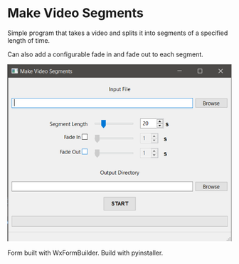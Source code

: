 # Make Video Segments
Simple program that takes a video and splits it into segments of a specified length of time.

Can also add a configurable fade in and fade out to each segment.

![](assets/screenshots/screenshot.png)

Form built with WxFormBuilder.
Build with pyinstaller.
